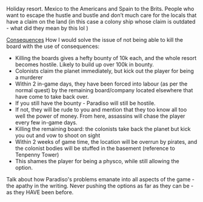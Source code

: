 Holiday resort. Mexico to the Americans and Spain to the Brits. People who want to escape the hustle and bustle and don’t much care for the locals that have a claim on the land (in this case a colony ship whose claim is outdated - what did they mean by this lol )

[Consequences](../Writing/Consequences.md)
How I would solve the issue of not being able to kill the board with the use of consequences:
- Killing the boards gives a hefty bounty of 10k each, and the whole resort becomes hostile. Likely to build up over 100k in bounty.
- Colonists claim the planet immediately, but kick out the player for being a murderer 
- Within 2 in-game days, they have been forced into labour (as per the normal quest) by the remaining board/company located elsewhere that have come to take back over.
- If you still have the bounty - Paradiso will still be hostile.
- If not, they will be rude to you and mention that they too know all too well the power of money. From here, assassins will chase the player every few in-game days.
- Killing the remaining board: the colonists take back the planet but kick you out and vow to shoot on sight
- Within 2 weeks of game time, the location will be overrun by pirates, and the colonist bodies will be stuffed in the basement (reference to Tenpenny Tower)
- This shames the player for being a physco, while still allowing the option.

Talk about how Paradiso's problems emanate into all aspects of the game - the apathy in the writing. Never pushing the options as far as they can be - as they HAVE been before.

